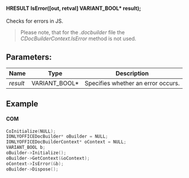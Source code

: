 #### HRESULT IsError(\[out, retval] VARIANT\_BOOL\* result);

Checks for errors in JS.

> Please note, that for the *.docbuilder* file the *CDocBuilderContext.IsError* method is not used.

## Parameters:

| Name     | Type            | Description                        |
| -------- | --------------- | ---------------------------------- |
| *result* | VARIANT\_BOOL\* | Specifies whether an error occurs. |

## Example

#### COM

```c++
CoInitialize(NULL);
IONLYOFFICEDocBuilder* oBuilder = NULL;
IONLYOFFICEDocBuilderContext* oContext = NULL;
VARIANT_BOOL b;
oBuilder->Initialize();
oBuilder->GetContext(&oContext);
oContext->IsError(&b);
oBuilder->Dispose();
```
